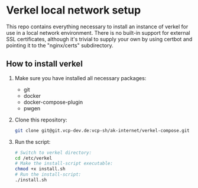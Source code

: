 # Verkel local network setup

This repo contains everything necessary to install an instance of verkel for use in a local network environment.
There is no built-in support for external SSL certificates, although it's trivial to supply your own by using certbot and pointing it to the "nginx/certs" subdirectory.

## How to install verkel

1. Make sure you have installed all necessary packages:
   - git
   - docker
   - docker-compose-plugin
   - pwgen

2. Clone this repository:

   ```bash
   git clone git@git.vcp-dev.de:vcp-sh/ak-internet/verkel-compose.git /etc/verkel
   ```

3. Run the script:

   ```bash
   # Switch to verkel directory:
   cd /etc/verkel
   # Make the install-script executable:
   chmod +x install.sh
   # Run the install-script:
   ./install.sh
   ```
